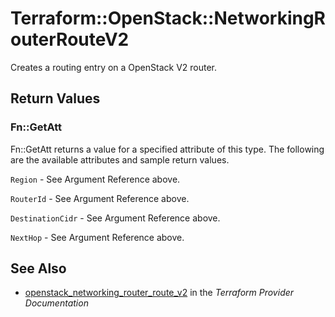 # Terraform::OpenStack::NetworkingRouterRouteV2

Creates a routing entry on a OpenStack V2 router.

## Return Values

### Fn::GetAtt

Fn::GetAtt returns a value for a specified attribute of this type. The following are the available attributes and sample return values.

`Region` - See Argument Reference above.

`RouterId` - See Argument Reference above.

`DestinationCidr` - See Argument Reference above.

`NextHop` - See Argument Reference above.

## See Also

* [openstack_networking_router_route_v2](https://www.terraform.io/docs/providers/openstack/r/networking_router_route_v2.html) in the _Terraform Provider Documentation_